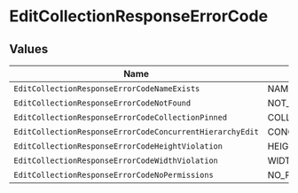 # EditCollectionResponseErrorCode


## Values

| Name                                                     | Value                                                    |
| -------------------------------------------------------- | -------------------------------------------------------- |
| `EditCollectionResponseErrorCodeNameExists`              | NAME_EXISTS                                              |
| `EditCollectionResponseErrorCodeNotFound`                | NOT_FOUND                                                |
| `EditCollectionResponseErrorCodeCollectionPinned`        | COLLECTION_PINNED                                        |
| `EditCollectionResponseErrorCodeConcurrentHierarchyEdit` | CONCURRENT_HIERARCHY_EDIT                                |
| `EditCollectionResponseErrorCodeHeightViolation`         | HEIGHT_VIOLATION                                         |
| `EditCollectionResponseErrorCodeWidthViolation`          | WIDTH_VIOLATION                                          |
| `EditCollectionResponseErrorCodeNoPermissions`           | NO_PERMISSIONS                                           |